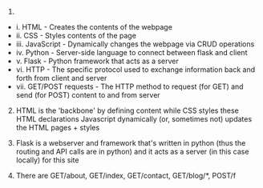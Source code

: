 1. 
- i. HTML - Creates the contents of the webpage
- ii. CSS - Styles contents of the page
- iii. JavaScript - Dynamically changes the webpage via CRUD operations
- iv. Python - Server-side language to connect between flask and client
- v. Flask - Python framework that acts as a server
- vi. HTTP - The specific protocol used to exchange information back and forth from client and server
- vii. GET/POST requests - The HTTP method to request (for GET) and send (for POST) content to and from server

2. HTML is the 'backbone' by defining content while CSS styles these HTML declarations Javascript dynamically (or, sometimes not) updates the HTML pages + styles 

3. Flask is a webserver and framework that's written in python (thus the routing and API calls are in python) and it acts as a server (in this case locally) for this site

4. There are GET/about, GET/index, GET/contact, GET/blog/*, POST/f